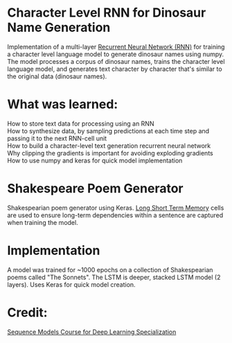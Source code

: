 # Character Level RNN for Dinosaur Name Generation
Implementation of a multi-layer [Recurrent Neural Network (RNN)](https://en.wikipedia.org/wiki/Recurrent_neural_network) for training a character level language model to generate dinosaur names using numpy. The model processes a corpus of dinosaur names, trains the character level language model, and generates text character by character that's similar to the original data (dinosaur names).   

# What was learned:  
How to store text data for processing using an RNN  
How to synthesize data, by sampling predictions at each time step and passing it to the next RNN-cell unit  
How to build a character-level text generation recurrent neural network  
Why clipping the gradients is important for avoiding exploding gradients  
How to use numpy and keras for quick model implementation  

# Shakespeare Poem Generator  
Shakespearian poem generator using Keras. [Long Short Term Memory](https://en.wikipedia.org/wiki/Long_short-term_memory) cells are used to ensure long-term dependencies within a sentence are captured when training the model. 

# Implementation
A model was trained for ~1000 epochs on a collection of Shakespearian poems called "The Sonnets". The LSTM is deeper, stacked LSTM model (2 layers). Uses Keras for quick model creation.  

# Credit:
[Sequence Models Course for Deep Learning Specialization](https://www.coursera.org/learn/nlp-sequence-models)
